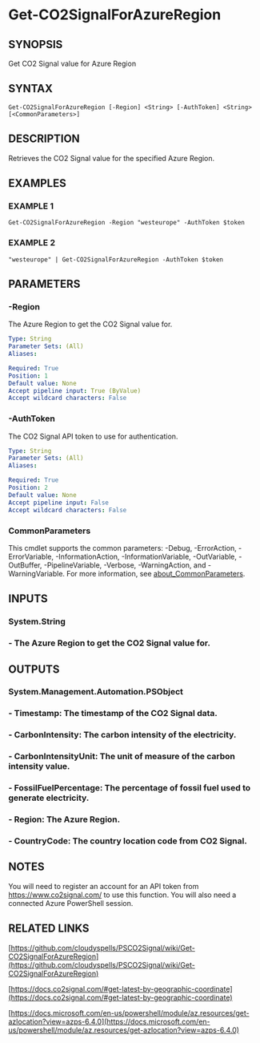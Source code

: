 # Get-CO2SignalForAzureRegion

## SYNOPSIS
Get CO2 Signal value for Azure Region

## SYNTAX

```
Get-CO2SignalForAzureRegion [-Region] <String> [-AuthToken] <String> [<CommonParameters>]
```

## DESCRIPTION
Retrieves the CO2 Signal value for the specified Azure Region.

## EXAMPLES

### EXAMPLE 1
```
Get-CO2SignalForAzureRegion -Region "westeurope" -AuthToken $token
```

### EXAMPLE 2
```
"westeurope" | Get-CO2SignalForAzureRegion -AuthToken $token
```

## PARAMETERS

### -Region
The Azure Region to get the CO2 Signal value for.

```yaml
Type: String
Parameter Sets: (All)
Aliases:

Required: True
Position: 1
Default value: None
Accept pipeline input: True (ByValue)
Accept wildcard characters: False
```

### -AuthToken
The CO2 Signal API token to use for authentication.

```yaml
Type: String
Parameter Sets: (All)
Aliases:

Required: True
Position: 2
Default value: None
Accept pipeline input: False
Accept wildcard characters: False
```

### CommonParameters
This cmdlet supports the common parameters: -Debug, -ErrorAction, -ErrorVariable, -InformationAction, -InformationVariable, -OutVariable, -OutBuffer, -PipelineVariable, -Verbose, -WarningAction, and -WarningVariable. For more information, see [about_CommonParameters](http://go.microsoft.com/fwlink/?LinkID=113216).

## INPUTS

### System.String
### - The Azure Region to get the CO2 Signal value for.
## OUTPUTS

### System.Management.Automation.PSObject
### - Timestamp: The timestamp of the CO2 Signal data.
### - CarbonIntensity: The carbon intensity of the electricity.
### - CarbonIntensityUnit: The unit of measure of the carbon intensity value.
### - FossilFuelPercentage: The percentage of fossil fuel used to generate electricity.
### - Region: The Azure Region.
### - CountryCode: The country location code from CO2 Signal.
## NOTES
You will need to register an account for an API token from https://www.co2signal.com/ to use this function.
You will also need a connected Azure PowerShell session.

## RELATED LINKS

[https://github.com/cloudyspells/PSCO2Signal/wiki/Get-CO2SignalForAzureRegion](https://github.com/cloudyspells/PSCO2Signal/wiki/Get-CO2SignalForAzureRegion)

[https://docs.co2signal.com/#get-latest-by-geographic-coordinate](https://docs.co2signal.com/#get-latest-by-geographic-coordinate)

[https://docs.microsoft.com/en-us/powershell/module/az.resources/get-azlocation?view=azps-6.4.0](https://docs.microsoft.com/en-us/powershell/module/az.resources/get-azlocation?view=azps-6.4.0)

